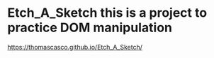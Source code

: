 # Etch_A_Sketch this is a project to practice DOM manipulation
https://thomascasco.github.io/Etch_A_Sketch/
